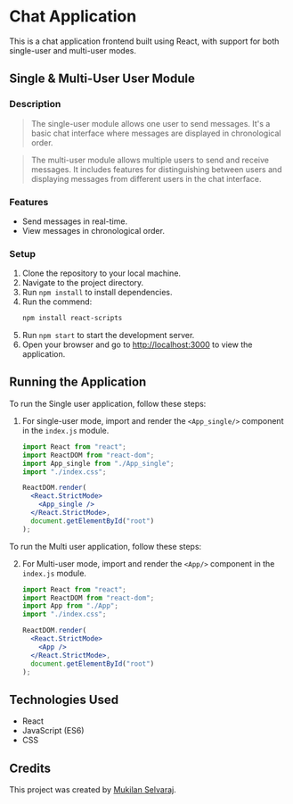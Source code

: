# Chat Application

This is a chat application frontend built using React, with support for both single-user and multi-user modes.

## Single & Multi-User User Module

### Description

> The single-user module allows one user to send messages. It's a basic chat interface where messages are displayed in chronological order.

> The multi-user module allows multiple users to send and receive messages. It includes features for distinguishing between users and displaying messages from different users in the chat interface.

### Features

- Send messages in real-time.
- View messages in chronological order.

### Setup

1. Clone the repository to your local machine.
2. Navigate to the project directory.
3. Run `npm install` to install dependencies.
4. Run the commend:
   ```bash
   npm install react-scripts
   ```
5. Run `npm start` to start the development server.
6. Open your browser and go to [http://localhost:3000](http://localhost:3000) to view the application.

## Running the Application

To run the Single user application, follow these steps:

1. For single-user mode, import and render the `<App_single/>` component in the `index.js` module.

   ```jsx
   import React from "react";
   import ReactDOM from "react-dom";
   import App_single from "./App_single";
   import "./index.css";

   ReactDOM.render(
     <React.StrictMode>
       <App_single />
     </React.StrictMode>,
     document.getElementById("root")
   );
   ```

To run the Multi user application, follow these steps:

2. For Multi-user mode, import and render the `<App/>` component in the `index.js` module.

   ```jsx
   import React from "react";
   import ReactDOM from "react-dom";
   import App from "./App";
   import "./index.css";

   ReactDOM.render(
     <React.StrictMode>
       <App />
     </React.StrictMode>,
     document.getElementById("root")
   );
   ```

## Technologies Used

- React
- JavaScript (ES6)
- CSS

## Credits

This project was created by <a href="https://github.com/mukilan88" target="_blank">Mukilan Selvaraj</a>.
